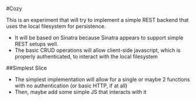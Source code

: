 #Cozy

This is an experiment that will try to implement a simple REST backend that uses the local filesystem for persistence.

- It will be based on Sinatra because Sinatra appears to support simple REST setups well.
- The basic CRUD operations will allow client-side javascript, which is properly authenticated, to interact with the local filesystem

##Simplest Slice
- The simplest implementation will allow for a single or maybe 2 functions with no authentication (or basic HTTP, if at all)
- Then, maybe add some simple JS that interacts with it

